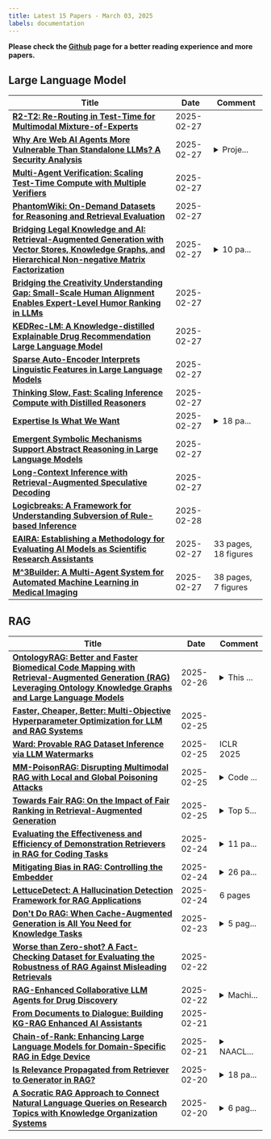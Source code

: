 ```yaml
---
title: Latest 15 Papers - March 03, 2025
labels: documentation
---
```

**Please check the [Github](https://github.com/zezhishao/MTS_Daily_ArXiv) page for a better reading experience and more papers.**

## Large Language Model
| **Title** | **Date** | **Comment** |
| --- | --- | --- |
| **[R2-T2: Re-Routing in Test-Time for Multimodal Mixture-of-Experts](http://arxiv.org/abs/2502.20395v1)** | 2025-02-27 |  |
| **[Why Are Web AI Agents More Vulnerable Than Standalone LLMs? A Security Analysis](http://arxiv.org/abs/2502.20383v1)** | 2025-02-27 | <details><summary>Proje...</summary><p>Project website: http://vulnerable-ai-agents.github.io</p></details> |
| **[Multi-Agent Verification: Scaling Test-Time Compute with Multiple Verifiers](http://arxiv.org/abs/2502.20379v1)** | 2025-02-27 |  |
| **[PhantomWiki: On-Demand Datasets for Reasoning and Retrieval Evaluation](http://arxiv.org/abs/2502.20377v1)** | 2025-02-27 |  |
| **[Bridging Legal Knowledge and AI: Retrieval-Augmented Generation with Vector Stores, Knowledge Graphs, and Hierarchical Non-negative Matrix Factorization](http://arxiv.org/abs/2502.20364v1)** | 2025-02-27 | <details><summary>10 pa...</summary><p>10 pages, 6 figures, 5 tables</p></details> |
| **[Bridging the Creativity Understanding Gap: Small-Scale Human Alignment Enables Expert-Level Humor Ranking in LLMs](http://arxiv.org/abs/2502.20356v1)** | 2025-02-27 |  |
| **[KEDRec-LM: A Knowledge-distilled Explainable Drug Recommendation Large Language Model](http://arxiv.org/abs/2502.20350v1)** | 2025-02-27 |  |
| **[Sparse Auto-Encoder Interprets Linguistic Features in Large Language Models](http://arxiv.org/abs/2502.20344v1)** | 2025-02-27 |  |
| **[Thinking Slow, Fast: Scaling Inference Compute with Distilled Reasoners](http://arxiv.org/abs/2502.20339v1)** | 2025-02-27 |  |
| **[Expertise Is What We Want](http://arxiv.org/abs/2502.20335v1)** | 2025-02-27 | <details><summary>18 pa...</summary><p>18 pages, 7 figures, 5 tables</p></details> |
| **[Emergent Symbolic Mechanisms Support Abstract Reasoning in Large Language Models](http://arxiv.org/abs/2502.20332v1)** | 2025-02-27 |  |
| **[Long-Context Inference with Retrieval-Augmented Speculative Decoding](http://arxiv.org/abs/2502.20330v1)** | 2025-02-27 |  |
| **[Logicbreaks: A Framework for Understanding Subversion of Rule-based Inference](http://arxiv.org/abs/2407.00075v5)** | 2025-02-28 |  |
| **[EAIRA: Establishing a Methodology for Evaluating AI Models as Scientific Research Assistants](http://arxiv.org/abs/2502.20309v1)** | 2025-02-27 | 33 pages, 18 figures |
| **[M^3Builder: A Multi-Agent System for Automated Machine Learning in Medical Imaging](http://arxiv.org/abs/2502.20301v1)** | 2025-02-27 | 38 pages, 7 figures |

## RAG
| **Title** | **Date** | **Comment** |
| --- | --- | --- |
| **[OntologyRAG: Better and Faster Biomedical Code Mapping with Retrieval-Augmented Generation (RAG) Leveraging Ontology Knowledge Graphs and Large Language Models](http://arxiv.org/abs/2502.18992v1)** | 2025-02-26 | <details><summary>This ...</summary><p>This paper has been accepted as a workshop paper for KEIR@ECIR 2025</p></details> |
| **[Faster, Cheaper, Better: Multi-Objective Hyperparameter Optimization for LLM and RAG Systems](http://arxiv.org/abs/2502.18635v1)** | 2025-02-25 |  |
| **[Ward: Provable RAG Dataset Inference via LLM Watermarks](http://arxiv.org/abs/2410.03537v2)** | 2025-02-25 | ICLR 2025 |
| **[MM-PoisonRAG: Disrupting Multimodal RAG with Local and Global Poisoning Attacks](http://arxiv.org/abs/2502.17832v1)** | 2025-02-25 | <details><summary>Code ...</summary><p>Code is available at https://github.com/HyeonjeongHa/MM-PoisonRAG</p></details> |
| **[Towards Fair RAG: On the Impact of Fair Ranking in Retrieval-Augmented Generation](http://arxiv.org/abs/2409.11598v3)** | 2025-02-25 | <details><summary>Top 5...</summary><p>Top 5 Spotlight at AFME Workshop at NeurIPS 2024</p></details> |
| **[Evaluating the Effectiveness and Efficiency of Demonstration Retrievers in RAG for Coding Tasks](http://arxiv.org/abs/2410.09662v2)** | 2025-02-24 | <details><summary>11 pa...</summary><p>11 pages, 6 figures, 6 tables, accepted by SANER 2025</p></details> |
| **[Mitigating Bias in RAG: Controlling the Embedder](http://arxiv.org/abs/2502.17390v1)** | 2025-02-24 | <details><summary>26 pa...</summary><p>26 pages (8 main), 12 figures, 7 tables</p></details> |
| **[LettuceDetect: A Hallucination Detection Framework for RAG Applications](http://arxiv.org/abs/2502.17125v1)** | 2025-02-24 | 6 pages |
| **[Don't Do RAG: When Cache-Augmented Generation is All You Need for Knowledge Tasks](http://arxiv.org/abs/2412.15605v2)** | 2025-02-23 | <details><summary>5 pag...</summary><p>5 pages, accepted by the Web Conference 2025 (WWW '25) as a short paper</p></details> |
| **[Worse than Zero-shot? A Fact-Checking Dataset for Evaluating the Robustness of RAG Against Misleading Retrievals](http://arxiv.org/abs/2502.16101v1)** | 2025-02-22 |  |
| **[RAG-Enhanced Collaborative LLM Agents for Drug Discovery](http://arxiv.org/abs/2502.17506v1)** | 2025-02-22 | <details><summary>Machi...</summary><p>Machine Learning, Drug Discovery</p></details> |
| **[From Documents to Dialogue: Building KG-RAG Enhanced AI Assistants](http://arxiv.org/abs/2502.15237v1)** | 2025-02-21 |  |
| **[Chain-of-Rank: Enhancing Large Language Models for Domain-Specific RAG in Edge Device](http://arxiv.org/abs/2502.15134v1)** | 2025-02-21 | <details><summary>NAACL...</summary><p>NAACL 2025 (Findings)</p></details> |
| **[Is Relevance Propagated from Retriever to Generator in RAG?](http://arxiv.org/abs/2502.15025v1)** | 2025-02-20 | <details><summary>18 pa...</summary><p>18 pages (including reference), 5 figures, 1 table, 48 references; this paper has been accepted by ECIR'25 as a full paper</p></details> |
| **[A Socratic RAG Approach to Connect Natural Language Queries on Research Topics with Knowledge Organization Systems](http://arxiv.org/abs/2502.15005v1)** | 2025-02-20 | <details><summary>6 pag...</summary><p>6 pages, 2 figures, AAAI 2025 Workshop on A Translational Institute for Knowledge Axiomatization</p></details> |

